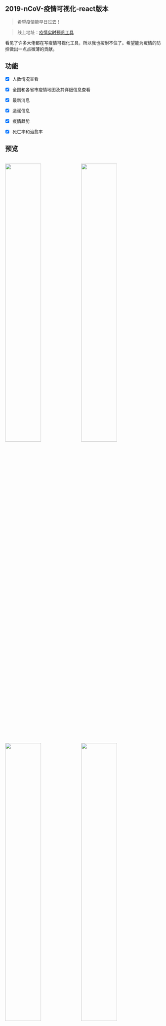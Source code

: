 ## 2019-nCoV-疫情可视化-react版本
> 希望疫情能早日过去！

> 线上地址：[疫情实时预览工具](http://xieyezi.com:9001)

看见了许多大佬都在写疫情可视化工具，所以我也按耐不住了。希望能为疫情的防控做出一点点微薄的贡献。

## 功能
 - [x] 人数情况查看
 - [x] 全国和各省市疫情地图及其详细信息查看
 - [x] 最新消息
 - [x] 造谣信息
 - [x] 疫情趋势
 - [x] 死亡率和治愈率



## 预览
 <br />
<div text="center">
 <img width="48%" src="https://i.loli.net/2020/02/07/DEQlkAiw3MJ1Z9z.png"/>
 <img width="48%" src="https://i.loli.net/2020/02/07/dWiA1jsyl56HMkF.png"/>
 <img width="48%" src="https://i.loli.net/2020/02/05/fcIAbX6StMsz8Lv.png"/>
 <img width="48%" src="https://i.loli.net/2020/02/05/8NXTyZkaUw1qs46.png"/>
 <img width="48%" src="https://i.loli.net/2020/02/05/LxlPgn1wQHAER5q.png"/>
 <img width="48%" src="https://i.loli.net/2020/02/05/F1HbnVfWhwogyDX.png"/>
</div> 
 <br />


## 快速开始
- clone项目: git clone https://github.com/xieyezi/2019-nCoV-Virus.git
- 安装依赖: cd 2019-nCoV-Virus && yarn install
- 运行: yarn start
- 打包: yarn build
- 运行打包文件: yarn global add serve && serve build

## 部署
通过docker的Dockerfile文件制作为镜像，然后通过nginx来进行部署。
Dockerfile:
```
# ncov Dockerfile

#指定node镜像对项目进行依赖安装和打包
FROM node:10.16.0 AS builder
# 将容器的工作目录设置为/app(当前目录，如果/app不存在，WORKDIR会创建/app文件夹)
WORKDIR /app 
COPY package.json /app/ 
RUN npm config set registry "https://registry.npm.taobao.org/" \
    && npm install
 
COPY . /app   
RUN npm run build 

#指定nginx配置项目，--from=builder 指的是从上一次 build 的结果中提取了编译结果(FROM node:alpine as builder)，即是把刚刚打包生成的dist放进nginx中
FROM nginx
COPY --from=builder app/build /usr/share/nginx/html/
COPY --from=builder app/nginx.conf /etc/nginx/nginx.conf


#暴露容器80端口
EXPOSE 80
```



## 数据来源
 - [天行数据-抗击肺炎](https://www.tianapi.com/apiview/169)
 - [地图Json](https://github.com/huanent/vue-echarts-map-demo)
 - [疫情发展趋势折线图](https://github.com/BlankerL/DXY-2019-nCoV-Crawler)

 在此特地鸣谢！  
 希望武汉疫情能够早日过去！
  
